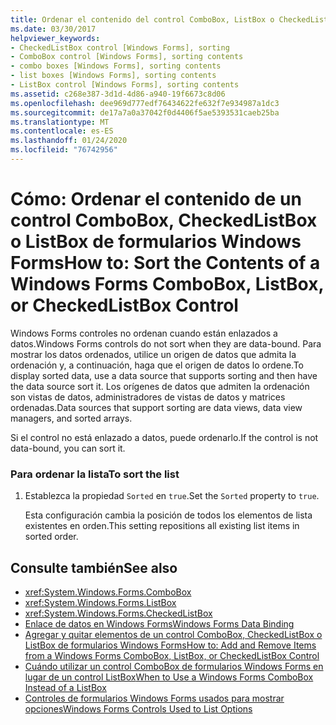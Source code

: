 ```yaml
---
title: Ordenar el contenido del control ComboBox, ListBox o CheckedListBox
ms.date: 03/30/2017
helpviewer_keywords:
- CheckedListBox control [Windows Forms], sorting
- ComboBox control [Windows Forms], sorting contents
- combo boxes [Windows Forms], sorting contents
- list boxes [Windows Forms], sorting contents
- ListBox control [Windows Forms], sorting contents
ms.assetid: c268e387-3d1d-4d86-a940-19f6673c8d06
ms.openlocfilehash: dee969d777edf76434622fe632f7e934987a1dc3
ms.sourcegitcommit: de17a7a0a37042f0d4406f5ae5393531caeb25ba
ms.translationtype: MT
ms.contentlocale: es-ES
ms.lasthandoff: 01/24/2020
ms.locfileid: "76742956"
---
```

# <a name="how-to-sort-the-contents-of-a-windows-forms-combobox-listbox-or-checkedlistbox-control"></a><span data-ttu-id="991f5-102">Cómo: Ordenar el contenido de un control ComboBox, CheckedListBox o ListBox de formularios Windows Forms</span><span class="sxs-lookup"><span data-stu-id="991f5-102">How to: Sort the Contents of a Windows Forms ComboBox, ListBox, or CheckedListBox Control</span></span>
<span data-ttu-id="991f5-103">Windows Forms controles no ordenan cuando están enlazados a datos.</span><span class="sxs-lookup"><span data-stu-id="991f5-103">Windows Forms controls do not sort when they are data-bound.</span></span> <span data-ttu-id="991f5-104">Para mostrar los datos ordenados, utilice un origen de datos que admita la ordenación y, a continuación, haga que el origen de datos lo ordene.</span><span class="sxs-lookup"><span data-stu-id="991f5-104">To display sorted data, use a data source that supports sorting and then have the data source sort it.</span></span> <span data-ttu-id="991f5-105">Los orígenes de datos que admiten la ordenación son vistas de datos, administradores de vistas de datos y matrices ordenadas.</span><span class="sxs-lookup"><span data-stu-id="991f5-105">Data sources that support sorting are data views, data view managers, and sorted arrays.</span></span>  
  
 <span data-ttu-id="991f5-106">Si el control no está enlazado a datos, puede ordenarlo.</span><span class="sxs-lookup"><span data-stu-id="991f5-106">If the control is not data-bound, you can sort it.</span></span>  
  
### <a name="to-sort-the-list"></a><span data-ttu-id="991f5-107">Para ordenar la lista</span><span class="sxs-lookup"><span data-stu-id="991f5-107">To sort the list</span></span>  
  
1. <span data-ttu-id="991f5-108">Establezca la propiedad `Sorted` en `true`.</span><span class="sxs-lookup"><span data-stu-id="991f5-108">Set the `Sorted` property to `true`.</span></span>  
  
     <span data-ttu-id="991f5-109">Esta configuración cambia la posición de todos los elementos de lista existentes en orden.</span><span class="sxs-lookup"><span data-stu-id="991f5-109">This setting repositions all existing list items in sorted order.</span></span>  
  
## <a name="see-also"></a><span data-ttu-id="991f5-110">Consulte también</span><span class="sxs-lookup"><span data-stu-id="991f5-110">See also</span></span>

- <xref:System.Windows.Forms.ComboBox>
- <xref:System.Windows.Forms.ListBox>
- <xref:System.Windows.Forms.CheckedListBox>
- [<span data-ttu-id="991f5-111">Enlace de datos en Windows Forms</span><span class="sxs-lookup"><span data-stu-id="991f5-111">Windows Forms Data Binding</span></span>](../windows-forms-data-binding.md)
- [<span data-ttu-id="991f5-112">Agregar y quitar elementos de un control ComboBox, CheckedListBox o ListBox de formularios Windows Forms</span><span class="sxs-lookup"><span data-stu-id="991f5-112">How to: Add and Remove Items from a Windows Forms ComboBox, ListBox, or CheckedListBox Control</span></span>](add-and-remove-items-from-a-wf-combobox.md)
- [<span data-ttu-id="991f5-113">Cuándo utilizar un control ComboBox de formularios Windows Forms en lugar de un control ListBox</span><span class="sxs-lookup"><span data-stu-id="991f5-113">When to Use a Windows Forms ComboBox Instead of a ListBox</span></span>](when-to-use-a-windows-forms-combobox-instead-of-a-listbox.md)
- [<span data-ttu-id="991f5-114">Controles de formularios Windows Forms usados para mostrar opciones</span><span class="sxs-lookup"><span data-stu-id="991f5-114">Windows Forms Controls Used to List Options</span></span>](windows-forms-controls-used-to-list-options.md)
